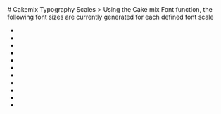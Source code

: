 ﻿<link rel="stylesheet" type="text/css" href="./styles.css">
# Cakemix Typography Scales
> Using the Cake mix Font function, the following font sizes are currently generated for each defined font scale
<div class="typography">  
    <section class="font font--default"> 
        <ul>
            <li class="font-scale font-scale--display-4"><span class="label"></span><span class="example"></span></li>
            <li class="font-scale font-scale--display-3"><span class="label"></span><span class="example"></span></li>
            <li class="font-scale font-scale--display-2"><span class="label"></span><span class="example"></span></li>
            <li class="font-scale font-scale--display-1"><span class="label"></span><span class="example"></span></li>
            <li class="font-scale font-scale--headline"><span class="label"></span><span class="example"></span></li>
            <li class="font-scale font-scale--title"><span class="label"></span><span class="example"></span></li>
            <li class="font-scale font-scale--subhead"><span class="label"></span><span class="example"></span></li>
            <li class="font-scale font-scale--body-2"><span class="label"></span><span class="example"></span></li>
            <li class="font-scale font-scale--body-1"><span class="label"></span><span class="example"></span></li>
            <li class="font-scale font-scale--action"><span class="label"></span><span class="example"></span></li>
            <li class="font-scale font-scale--caption"><span class="label"></span><span class="example"></span></li>
        </ul>
    </section>    
 </div>
